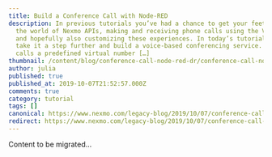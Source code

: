 ```yaml
---
title: Build a Conference Call with Node-RED
description: In previous tutorials you’ve had a chance to get your feet wet in
  the world of Nexmo APIs, making and receiving phone calls using the Voice API,
  and hopefully also customizing these experiences. In today’s tutorial, we’ll
  take it a step further and build a voice-based conferencing service. The user
  calls a predefined virtual number […]
thumbnail: /content/blog/conference-call-node-red-dr/conference-call-node-red-featured.png
author: julia
published: true
published_at: 2019-10-07T21:52:57.000Z
comments: true
category: tutorial
tags: []
canonical: https://www.nexmo.com/legacy-blog/2019/10/07/conference-call-node-red-dr
redirect: https://www.nexmo.com/legacy-blog/2019/10/07/conference-call-node-red-dr
---
```


Content to be migrated...
